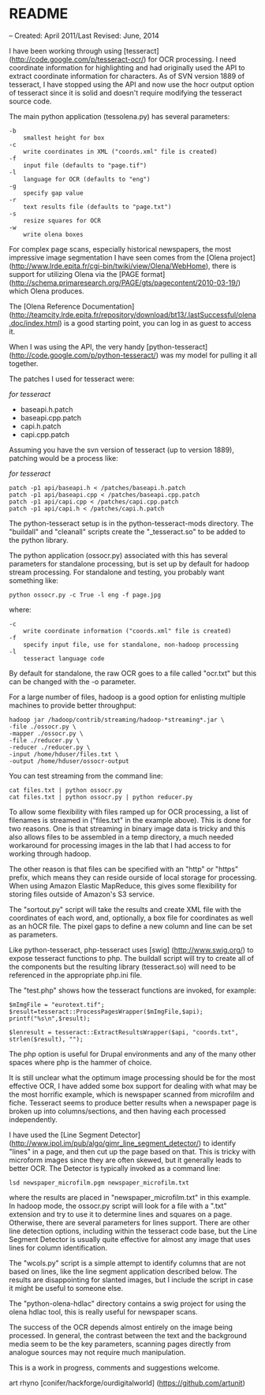 README
======

– Created: April 2011/Last Revised: June, 2014

I have been working through using [tesseract] (http://code.google.com/p/tesseract-ocr/)
for OCR processing. I need coordinate information for highlighting and had originally
used the API to extract coordinate information for characters. As of SVN version 1889
of tesseract, I have stopped using the API and now use the hocr output option of
tesseract since it is solid and doesn't require modifying the tesseract source code. 

The main python application (tessolena.py) has several parameters:

```
-b
    smallest height for box
-c
    write coordinates in XML ("coords.xml" file is created)
-f
    input file (defaults to "page.tif")
-l
    language for OCR (defaults to "eng")
-g
    specify gap value 
-r
    text results file (defaults to "page.txt")
-s
    resize squares for OCR
-w
    write olena boxes
```

For complex page scans, especially historical newspapers, the most impressive image 
segmentation I have seen comes from the [Olena project] (http://www.lrde.epita.fr/cgi-bin/twiki/view/Olena/WebHome), 
there is support for utilizing Olena via the [PAGE format] 
(http://schema.primaresearch.org/PAGE/gts/pagecontent/2010-03-19/) which
Olena produces. 

The [Olena Reference Documentation] (http://teamcity.lrde.epita.fr/repository/download/bt13/.lastSuccessful/olena.doc/index.html) 
is a good starting point, you can log in as guest to access it.

When I was using the API, the very handy [python-tesseract] 
(http://code.google.com/p/python-tesseract/) was my model for pulling it all together.

The patches I used for tesseract were:

_for tesseract_
*   baseapi.h.patch
*   baseapi.cpp.patch
*   capi.h.patch
*   capi.cpp.patch

Assuming you have the svn version of tesseract (up to version 1889), 
patching would be a process like:

_for tesseract_

```
patch -p1 api/baseapi.h < /patches/baseapi.h.patch
patch -p1 api/baseapi.cpp < /patches/baseapi.cpp.patch
patch -p1 api/capi.cpp < /patches/capi.cpp.patch
patch -p1 api/capi.h < /patches/capi.h.patch
```

The python-tesseract setup is in the python-tesseract-mods directory. The 
"buildall" and "cleanall" scripts create the "_tesseract.so" to be added to the
python library.

The python application (ossocr.py) associated with this has several parameters 
for standalone processing, but is set up by default for hadoop stream processing. For
standalone and testing, you probably want something like:

```
python ossocr.py -c True -l eng -f page.jpg
```

where:

```
-c
    write coordinate information ("coords.xml" file is created)
-f
    specify input file, use for standalone, non-hadoop processing
-l
    tesseract language code
```

By default for standalone, the raw OCR goes to a file called "ocr.txt" 
but this can be changed with the -o parameter.

For a large number of files, hadoop is a good option for enlisting
multiple machines to provide better throughput:

```
hadoop jar /hadoop/contrib/streaming/hadoop-*streaming*.jar \
-file ./ossocr.py \
-mapper ./ossocr.py \
-file ./reducer.py \
-reducer ./reducer.py \
-input /home/hduser/files.txt \
-output /home/hduser/ossocr-output
```

You can test streaming from the command line:

```
cat files.txt | python ossocr.py
cat files.txt | python ossocr.py | python reducer.py
```

To allow some flexibility with files ramped up for OCR processing, a list of
filenames is streamed in ("files.txt" in the example above). This is done for
two reasons. One is that streaming in binary image data is tricky and this 
also allows files to be assembled in a temp directory, a much needed workaround
for processing images in the lab that I had access to for working through hadoop.

The other reason is that files can be specified with an "http" or "https"
prefix, which means they can reside ourside of local storage for processing. When
using Amazon Elastic MapReduce, this gives some flexibility for storing files
outside of Amazon's S3 service.

The "sortout.py" script will take the results and create XML file with
the coordinates of each word, and, optionally, a box file for coordinates as well 
as an hOCR file. The pixel gaps to define a new column and line can be set as 
parameters.

Like python-tesseract, php-tesseract uses [swig] (http://www.swig.org/) to
expose tesseract functions to php. The buildall script will 
try to create all of the components but the resulting library
(tesseract.so) will need to be referenced in the appropriate php.ini
file.

The "test.php" shows how the tesseract functions are invoked, for
example:

```
$mImgFile = "eurotext.tif";
$result=tesseract::ProcessPagesWrapper($mImgFile,$api);
printf("%s\n",$result);

$lenresult = tesseract::ExtractResultsWrapper($api, "coords.txt", strlen($result), "");
```

The php option is useful for Drupal environments and any of the many other spaces
where php is the hammer of choice.

It is still unclear what the optimum image processing should be for the most 
effective OCR, I have added some box support for dealing with what may be the 
most horrific example, which is newspaper scanned from microfilm and fiche. Tesseract 
seems to produce better results when a newspaper page is broken up into 
columns/sections, and then having each processed independently. 

I have used the [Line Segment Detector] 
(http://www.ipol.im/pub/algo/gjmr_line_segment_detector/)
to identify "lines" in a page, and then cut up the page based on that. This is 
tricky with microform images since they are often skewed, but it generally leads to 
better OCR. The Detector is typically invoked as a command line:

```
lsd newspaper_microfilm.pgm newspaper_microfilm.txt
```

where the results are placed in "newspaper_microfilm.txt" in this example. In 
hadoop mode, the ossocr.py script will look for a file with a ".txt" extension 
and try to use it to determine lines and squares on a page. Otherwise, there are 
several parameters for lines support. There are other line detection options, 
including within the tesseract code base, but the Line Segment Detector is usually 
quite effective for almost any image that uses lines for column identification. 

The "wcols.py" script is a simple attempt to identify columns that are not
based on lines, like the line segment application described below. The results
are disappointing for slanted images, but I include the script in case it
might be useful to someone else.


The "python-olena-hdlac" directory contains a swig project for using the olena
hdlac tool, this is really useful for newspaper scans.

The success of the OCR depends almost entirely on the image being processed. In
general, the contrast between the text and the background media seem to be the key
parameters, scanning pages directly from analogue sources may not require much
manipulation.

This is a work in progress, comments and suggestions welcome. 

art rhyno [conifer/hackforge/ourdigitalworld] (https://github.com/artunit)
